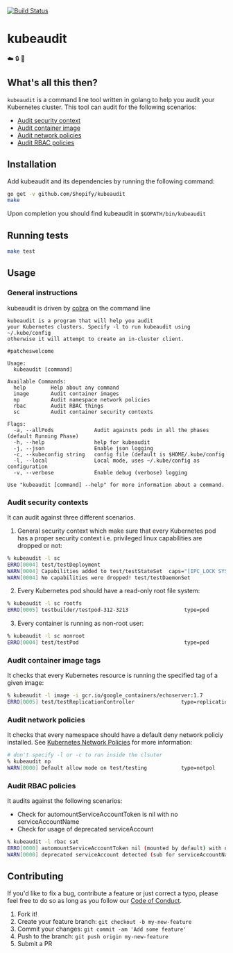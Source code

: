 [![Build Status](https://api.travis-ci.com/Shopify/kubeaudit.svg?token=wh19RsdvyDqC62mzTTLb&branch=master)](https://travis-ci.com/Shopify/kubeaudit/)

# kubeaudit

:cloud: :lock: :muscle:

## What's all this then?

`kubeaudit` is a command line tool written in golang to help you audit your Kubernetes cluster. This tool can audit for the following scenarios:
- [Audit security context](#sc)
- [Audit container image](#image)
- [Audit network policies](#netpol)
- [Audit RBAC policies](#rbac)

## Installation

Add kubeaudit and its dependencies by running the following command:

```sh
go get -v github.com/Shopify/kubeaudit
make
```

Upon completion you should find kubeaudit in `$GOPATH/bin/kubeaudit`

## Running tests
```sh
make test
```

## Usage

### General instructions

kubeaudit is driven by [cobra](https://github.com/spf13/cobra) on the command line
```raw
kubeaudit is a program that will help you audit
your Kubernetes clusters. Specify -l to run kubeaudit using ~/.kube/config
otherwise it will attempt to create an in-cluster client.

#patcheswelcome

Usage:
  kubeaudit [command]

Available Commands:
  help        Help about any command
  image       Audit container images
  np          Audit namespace network policies
  rbac        Audit RBAC things
  sc          Audit container security contexts

Flags:
  -a, --allPods             Audit againsts pods in all the phases (default Running Phase)
  -h, --help                help for kubeaudit
  -j, --json                Enable json logging
  -c, --kubeconfig string   config file (default is $HOME/.kube/config
  -l, --local               Local mode, uses ~/.kube/config as configuration
  -v, --verbose             Enable debug (verbose) logging

Use "kubeaudit [command] --help" for more information about a command.
```

<a name="sc" />

### Audit security contexts

It can audit against three different scenarios.

1. General security context which make sure that every Kubernetes pod has a proper security context i.e. privileged linux capabilities are dropped or not:

```sh
% kubeaudit -l sc
ERRO[0004] test/testDeployment                                                       type=deployment
WARN[0004] Capabilities added to test/testStateSet  caps="[IPC_LOCK SYS_RESOURCE]"   type=statefulSet
WARN[0004] No capabilities were dropped! test/testDaemonSet                          type=daemonSet
```

2. Every Kubernetes pod should have a read-only root file system:

```sh
% kubeaudit -l sc rootfs
ERRO[0005] testbuilder/testpod-312-3213                  type=pod
```

3. Every container is running as non-root user:

```sh
% kubeaudit -l sc nonroot
ERRO[0004] test/testPod                                  type=pod
```

<a name="image" />

### Audit container image tags

It checks that every Kubernetes resource is running the specified tag of a given image:

```sh
% kubeaudit -l image -i gcr.io/google_containers/echoserver:1.7
ERRO[0005] test/testReplicationController               type=replicationController
```

<a name="netpol" />

### Audit network policies

It checks that every namespace should have a default deny network policiy installed. See [Kubernetes Network Policies](https://Kubernetes.io/docs/concepts/services-networking/network-policies/) for more information:

```sh
# don't specify -l or -c to run inside the clsuter
% kubeaudit np
WARN[0000] Default allow mode on test/testing           type=netpol
```

<a name="rbac" />

### Audit RBAC policies

It audits against the following scenarios:

- Check for automountServiceAccountToken is nil with no serviceAccountName
- Check for usage of deprecated serviceAccount

```sh
% kubeaudit -l rbac sat
ERRO[0000] automountServiceAccountToken nil (mounted by default) with no serviceAccountName name=alpine namespace=test type=deployment
WARN[0000] deprecated serviceAccount detected (sub for serviceAccountName)  name=nginx namespace=staging serviceAccount=nginx serviceAccountName=nginx type=deployment
```

## Contributing

If you'd like to fix a bug, contribute a feature or just correct a typo, please feel free to do so as long as you follow our [Code of Conduct](https://github.com/Shopify/kubeaudit/blob/master/CODE_OF_CONDUCT.md).

1. Fork it!
2. Create your feature branch: `git checkout -b my-new-feature`
3. Commit your changes: `git commit -am 'Add some feature'`
4. Push to the branch: `git push origin my-new-feature`
5. Submit a PR
